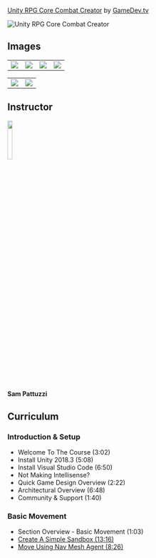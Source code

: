 [Unity RPG Core Combat Creator](https://www.gamedev.tv/p/unity-rpg)
by [GameDev.tv](https://www.gamedev.tv)

![Unity RPG Core Combat Creator](https://cdn.filestackcontent.com/kLgaSNZZSq6viqMMiLfi)


## Images
<table>
    <tr>
        <td><img src="https://www.filepicker.io/api/file/gAfSPg2HSDmuq5PPlWDD" /></td>
        <td><img src="https://www.filepicker.io/api/file/lZr1NvZ5SwCU4nDniLvs" /></td>
        <td><img src="https://www.filepicker.io/api/file/Cfg6Vz7CS6aEOQcsIkKF" /></td>
        <td><img src="https://www.filepicker.io/api/file/I6TYQGveS42wU4XcsfpN" /></td>
    </tr>
</table>

<table>
    <tr>
        <td><img src="https://www.filepicker.io/api/file/VcYx0KUbSQ2g3WdYTzeJ" /></td>
        <td><img src="https://www.filepicker.io/api/file/8sbJ4nGS06Del6zfi4Dv" /></td>
    </tr>
</table>

## Instructor
<img src="https://www.filepicker.io/api/file/UFx5lSgy7gkFMC5Z2cwF" width="15%" />
<h4>Sam Pattuzzi</h4>

## Curriculum
### Introduction & Setup
- Welcome To The Course (3:02)
- Install Unity 2018.3 (5:08)
- Install Visual Studio Code (6:50)
- Not Making Intellisense?
- Quick Game Design Overview (2:22)
- Architectural Overview (6:48)
- Community & Support (1:40)

### Basic Movement
- Section Overview - Basic Movement (1:03)
- [Create A Simple Sandbox (13:16)](https://github.com/aaronmsimon/unity-gamedevtv-core-combat-creator/commit/676744fa391e9d79ec1be7171045b30d3417cfe5)
- [Move Using Nav Mesh Agent (8:26)](https://github.com/aaronmsimon/unity-gamedevtv-core-combat-creator/commit/c3165312ced0b4a5c3d14a3b22297594e6c44287)